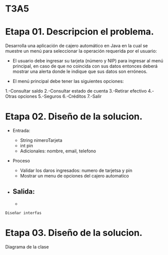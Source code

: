 # T3A5

# Etapa 01. Descripcion el problema.

Desarrolla una aplicación de cajero automático en Java en la cual se muestre un menú para seleccionar la operación requerida por el usuario:

- El usuario debe ingresar su tarjeta (número y NIP) para ingresar al menú principal, en caso de que no coincida con sus datos entonces deberá mostrar una alerta donde le indique que sus datos son erróneos.

- El menú principal debe tener las siguientes opciones:

1.-Consultar saldo
2.-Consultar estado de cuenta
3.-Retirar efectivo
4.-Otras opciones
5.-Seguros
6.-Créditos
7.-Salir


# Etapa 02. Diseño de la solucion.

- Entrada:
  - String nimeroTarjeta
  - int pin
  - Adicionales: nombre, email, telefono

- Proceso
  - Validar los daros ingresados: numero de tarjetsa y pin
  - Mostrar un menu de opciones del cajero automatico

- Salida:
  -
  -

  
~~~~
Diseñar interfas
~~~~


# Etapa 03. Diseño de la solucion.
Diagrama de la clase


